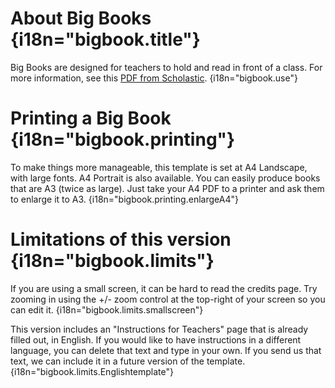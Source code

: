 # About Big Books {i18n="bigbook.title"}

Big Books are designed for teachers to hold and read in front of a class. For more information, see this [PDF from Scholastic](http://www.scholastic.ca/munsch/downloads/AGuidetoUsingBigBooksintheClassroom.pdf). {i18n="bigbook.use"}

# Printing a Big Book {i18n="bigbook.printing"}

To make things more manageable, this template is set at A4 Landscape, with large fonts.
A4 Portrait is also available.
You can easily produce books that are A3 (twice as large).
Just take your A4 PDF to a printer and ask them to enlarge it to A3. {i18n="bigbook.printing.enlargeA4"}

# Limitations of this version {i18n="bigbook.limits"}

If you are using a small screen, it can be hard to read the credits page. Try zooming in using the +/- zoom control at the top-right of your screen so you can edit it. {i18n="bigbook.limits.smallscreen"}

This version includes an "Instructions for Teachers" page that is already filled out, in English.
If you would like to have instructions in a different language, you can delete that text and type in your own.
If you send us that text, we can include it in a future version of the template. {i18n="bigbook.limits.Englishtemplate"}

